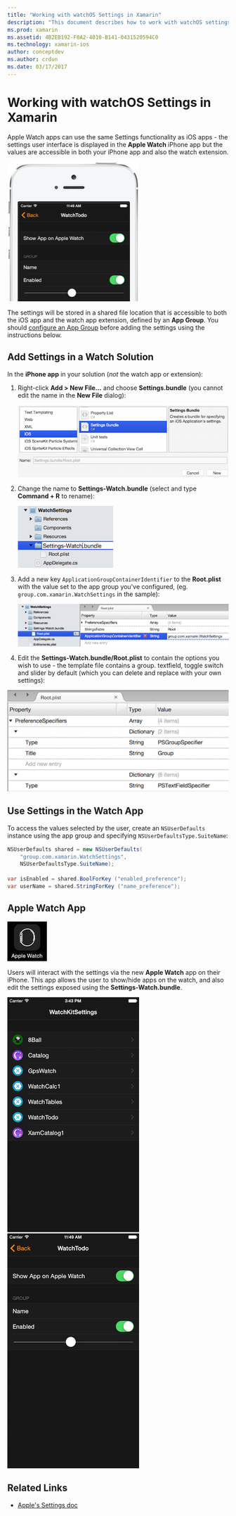 ```yaml
---
title: "Working with watchOS Settings in Xamarin"
description: "This document describes how to work with watchOS settings in Xamarin. It discusses adding settings to a watch app solution, using those settings in the app, and the Apple Watch app on the iPhone."
ms.prod: xamarin
ms.assetid: 4B2EB192-F0A2-4010-B141-0431520594C0
ms.technology: xamarin-ios
author: conceptdev
ms.author: crdun
ms.date: 03/17/2017
---
```


# Working with watchOS Settings in Xamarin

Apple Watch apps can use the same Settings functionality
  as iOS apps - the settings user interface is displayed
  in the **Apple Watch** iPhone app but the values are accessible
  in both your iPhone app and also the watch extension.

![](settings-images/intro.png "Apple Watch apps can use the same Settings functionality as iOS apps")

The settings will be stored in a shared file location that is
  accessible to both the iOS app and the watch app extension,
  defined by an **App Group**. You
  should [configure an App Group](~/ios/watchos/app-fundamentals/app-groups.md)
  before adding the settings using the instructions below.

## Add Settings in a Watch Solution

In the **iPhone app** in your solution (*not* the watch app or extension):

1. Right-click **Add > New File...** and choose **Settings.bundle**
  (you cannot edit the name in the **New File** dialog):

   [![](settings-images/settings-add-sml.png "Add a new Settings Bundle")](settings-images/settings-add.png#lightbox)

2. Change the name to **Settings-Watch.bundle**
  (select and type **Command + R** to rename):

   ![](settings-images/settings-rename.png "Rename the bundle")

3. Add a new key `ApplicationGroupContainerIdentifier` to the
  **Root.plist** with the value set to the app group you've
  configured, (eg. `group.com.xamarin.WatchSettings` in the sample):

   [![](settings-images/settings-appgroup-sml.png "Add a ApplicationGroupContainerIdentifier key to the Root.plist")](settings-images/settings-appgroup.png#lightbox)

4. Edit the **Settings-Watch.bundle/Root.plist** to contain the
  options you wish to use - the template file contains a group.
  textfield, toggle switch and slider by default (which you can
  delete and replace with your own settings):

  [![](settings-images/rootplist-sml.png "Edit the Settings-Watch.bundle/Root.plist")](settings-images/rootplist.png#lightbox)


## Use Settings in the Watch App

To access the values selected by the user, create an `NSUserDefaults`
  instance using the app group and specifying `NSUserDefaultsType.SuiteName`:

```csharp
NSUserDefaults shared = new NSUserDefaults(
    "group.com.xamarin.WatchSettings",
    NSUserDefaultsType.SuiteName);

var isEnabled = shared.BoolForKey ("enabled_preference");
var userName = shared.StringForKey ("name_preference");
```

## Apple Watch App

[![](settings-images/settings-app-sml.png "The new Apple Watch app on the iPhone")](settings-images/settings-app.png#lightbox)

Users will interact with the settings via the new **Apple Watch**
  app on their iPhone. This app allows the user to show/hide
  apps on the watch, and also edit the settings exposed
  using the **Settings-Watch.bundle**.

![](settings-images/applewatch-1.png "Example of app settings") ![](settings-images/applewatch-2.png "Example of app settings")



## Related Links

- [Apple's Settings doc](https://developer.apple.com/library/prerelease/ios/documentation/General/Conceptual/WatchKitProgrammingGuide/Settings.html#//apple_ref/doc/uid/TP40014969-CH22-SW1)
